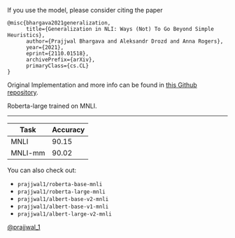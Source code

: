 If you use the model, please consider citing the paper
```
@misc{bhargava2021generalization,
      title={Generalization in NLI: Ways (Not) To Go Beyond Simple Heuristics}, 
      author={Prajjwal Bhargava and Aleksandr Drozd and Anna Rogers},
      year={2021},
      eprint={2110.01518},
      archivePrefix={arXiv},
      primaryClass={cs.CL}
}
```
Original Implementation and more info can be found in [this Github repository](https://github.com/prajjwal1/generalize_lm_nli).

Roberta-large trained on MNLI. 

----------------------
| Task    | Accuracy |
|---------|----------|
| MNLI    |   90.15  |
| MNLI-mm |   90.02  |

You can also check out:
- `prajjwal1/roberta-base-mnli`
- `prajjwal1/roberta-large-mnli`
- `prajjwal1/albert-base-v2-mnli`
- `prajjwal1/albert-base-v1-mnli`
- `prajjwal1/albert-large-v2-mnli`

[@prajjwal_1](https://twitter.com/prajjwal_1)
